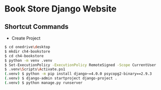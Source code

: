 # Book Store Django Website

## Shortcut Commands

* Create Project

```bash
$ cd onedrive\desktop 
$ mkdir ch4-bookstore 
$ cd ch4-bookstore 
$ python -m venv .venv
$ Set-ExecutionPolicy -ExecutionPolicy RemoteSigned -Scope CurrentUser 
$ .venv\Scripts\Activate.ps1
(.venv) $ python -m pip install django~=4.0.0 psycopg2-binary==2.9.3
(.venv) $ django-admin startproject django-project .
(.venv) $ python manage.py runserver
```
